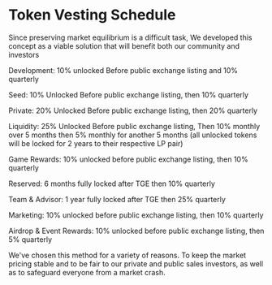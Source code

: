 # Token Vesting Schedule

Since preserving market equilibrium is a difficult task, We developed this concept as a viable solution that will benefit both our community and investors

Development: 10% unlocked Before public exchange listing and 10% quarterly

Seed: 10% Unlocked Before public exchange listing, then 10% quarterly

Private: 20% Unlocked Before public exchange listing, then 20% quarterly

Liquidity: 25% Unlocked Before public exchange listing, Then 10% monthly over 5 months then 5% monthly for another 5 months (all unlocked tokens will be locked for 2 years to their respective LP pair)

Game Rewards: 10% unlocked before public exchange listing, then 10% quarterly

Reserved: 6 months fully locked after TGE then 10% quarterly

Team & Advisor: 1 year fully locked after TGE then 25% quarterly

Marketing: 10% unlocked before public exchange listing, then 10% quarterly

Airdrop & Event Rewards: 10% unlocked before public exchange listing, then 5% quarterly

We've chosen this method for a variety of reasons. To keep the market pricing stable and to be fair to our private and public sales investors, as well as to safeguard everyone from a market crash.
